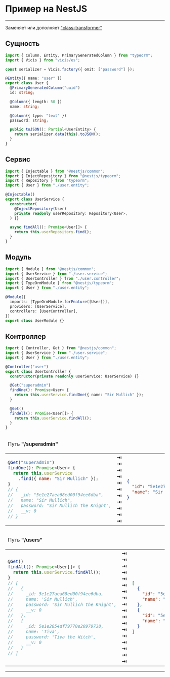# Пример на NestJS

---

Заменяет или дополняет ["class-transformer"](https://github.com/typestack/class-transformer)

## Сущность

```typescript
import { Column, Entity, PrimaryGeneratedColumn } from "typeorm";
import { Vicis } from "vicis/es";

const serializer = Vicis.factory({ omit: ["password"] });

@Entity({ name: "user" })
export class User {
  @PrimaryGeneratedColumn("uuid")
  id: string;

  @Column({ length: 50 })
  name: string;

  @Column({ type: "text" })
  password: string;

  public toJSON(): Partial<UserEntity> {
    return serializer.data(this).toJSON();
  }
}
```

## Сервис

```typescript
import { Injectable } from "@nestjs/common";
import { InjectRepository } from "@nestjs/typeorm";
import { Repository } from "typeorm";
import { User } from "./user.entity";

@Injectable()
export class UserService {
  constructor(
    @InjectRepository(User)
    private readonly userRepository: Repository<User>,
  ) {}

  async findAll(): Promise<User[]> {
    return this.userRepository.find();
  }
}
```

## Модуль

```typescript
import { Module } from "@nestjs/common";
import { UserService } from "./user.service";
import { UserController } from "./user.controller";
import { TypeOrmModule } from "@nestjs/typeorm";
import { User } from "./user.entity";

@Module({
  imports: [TypeOrmModule.forFeature([User])],
  providers: [UserService],
  controllers: [UserController],
})
export class UserModule {}
```

## Контроллер

```typescript
import { Controller, Get } from "@nestjs/common";
import { UserService } from "./user.service";
import { User } from "./user.entity";

@Controller("user")
export class UserController {
  constructor(private readonly userService: UserService) {}

  @Get("superadmin")
  findOne(): Promise<User> {
    return this.userService.findOne({ name: "Sir Mullich" });
  }

  @Get()
  findAll(): Promise<User[]> {
    return this.userService.findAll();
  }
}
```

<table>
<thead>
<tr><td colspan="3">

Путь **"/superadmin"**

</td></tr>
</thead>
<tbody>
<tr>
<td>

```js
@Get("superadmin")
findOne(): Promise<User> {
  return this.userService
    .find({ name: "Sir Mullich" });
}
// {
//   _id: "5e1e27aea68ed00f94ee6dba",
//   name: "Sir Mullich",
//   password: "Sir Mullich the Knight",
//   __v: 0
// }
```

</td>
<td>
<strong>&#x21E5;</strong><br>
<strong>&#x21E5;</strong><br>
<strong>&#x21E5;</strong><br>
<strong>&#x21E5;</strong><br>
<strong>&#x21E5;</strong><br>
<strong>&#x21E5;</strong><br>
<strong>&#x21E5;</strong><br>
<strong>&#x21E5;</strong><br>
<strong>&#x21E5;</strong><br>
<strong>&#x21E5;</strong><br>
<strong>&#x21E5;</strong><br>
</td>
<td>

```json
{
  "id": "5e1e27aea68ed00f94ee6dba",
  "name": "Sir Mullich"
}
```

</td>
</tr>
</tbody>
</table>

<table>
<thead>
<tr><td colspan="3">

Путь **"/users"**

</td></tr>
</thead>
<tbody>
<tr>
<td>

```js
@Get()
findAll(): Promise<User[]> {
  return this.userService.findAll();
}
// [
//   {
//     _id: 5e1e27aea68ed00f94ee6dba,
//     name: 'Sir Mullich',
//     password: 'Sir Mullich the Knight',
//     __v: 0
//   },
//   {
//     _id: 5e1e2854df79770e20979738,
//     name: 'Tiva',
//     password: 'Tiva the Witch',
//     __v: 0
//   }
// ]
```

</td>
<td>
<strong>&#x21E5;</strong><br>
<strong>&#x21E5;</strong><br>
<strong>&#x21E5;</strong><br>
<strong>&#x21E5;</strong><br>
<strong>&#x21E5;</strong><br>
<strong>&#x21E5;</strong><br>
<strong>&#x21E5;</strong><br>
<strong>&#x21E5;</strong><br>
<strong>&#x21E5;</strong><br>
<strong>&#x21E5;</strong><br>
<strong>&#x21E5;</strong><br>
<strong>&#x21E5;</strong><br>
<strong>&#x21E5;</strong><br>
<strong>&#x21E5;</strong><br>
<strong>&#x21E5;</strong><br>
<strong>&#x21E5;</strong><br>
<strong>&#x21E5;</strong><br>
<strong>&#x21E5;</strong><br>
</td>
<td>

```json
[
  {
    "id": "5e1e27aea68ed00f94ee6dba",
    "name": "Sir Mullich"
  },
  {
    "id": "5e1e2854df79770e20979738",
    "name": "Tiva"
  }
]
```

</td>
</tr>
</tbody>
</table>

---
